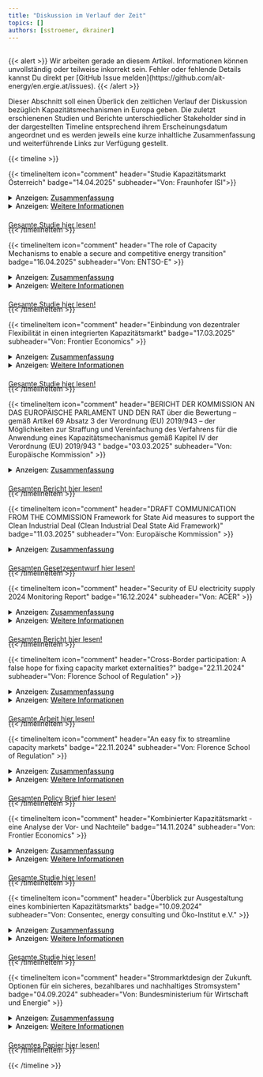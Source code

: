 ```yaml
---
title: "Diskussion im Verlauf der Zeit"
topics: [] 
authors: [sstroemer, dkrainer]
---
```


<br>
{{< alert >}}
Wir arbeiten gerade an diesem Artikel. Informationen können unvollständig oder teilweise inkorrekt sein. Fehler oder fehlende Details kannst Du direkt per [GitHub Issue melden](https://github.com/ait-energy/en.ergie.at/issues).
{{< /alert >}}
<br>

Dieser Abschnitt soll einen Überlick den zeitlichen Verlauf der Diskussion bezüglich Kapazitätsmechanismen in Europa geben. Die zuletzt erschienenen Studien
und Berichte unterschiedlicher Stakeholder sind in der dargestellten Timeline entsprechend ihrem Erscheinungsdatum angeordnet und es werden jeweils eine kurze inhaltliche Zusammenfassung und weiterführende Links zur Verfügung gestellt. 

<!-- ===================================== Studie Kapazitätsmarkt Österrreich =================================================================== -->
{{< timeline >}}

{{< timelineItem icon="comment" header="Studie Kapazitätsmarkt Österreich" badge="14.04.2025" subheader="Von: Fraunhofer ISI">}}

<div style="margin-bottom: -1.5em;">
  <details>
    <summary><span style="cursor: pointer; font-weight: 500;">Anzeigen: <u>Zusammenfassung</u></span></summary>
    <blockquote>
    Die Studie analysiert die Notwendigkeit und Ausgestaltung eines Kapazitätsmechanismus für den österreichischen Strommarkt. Die Autoren schlagen einen kombinierten Kapazitätsmarkt vor, der zentrale und dezentrale Elemente integriert, um Versorgungssicherheit und Investitionsanreize zu gewährleisten. 
    <blockquote>
  </details>

  <details>
    <summary><span style="cursor: pointer; font-weight: 500;">Anzeigen: <u>Weitere Informationen</u></span></summary>
    <ul>
      <li><a href="https://positionen.wienenergie.at/studien/kapazitaetsmarkt-studie/" target="_blank">Ein kombinierter Kapazitätsmarkt für Österreich</a></li>
      <li><a href="https://positionen.wienenergie.at/blog/nachbericht-11-energiewirtschaftliches-kolloquium/" target="_blank">Nachbericht zum 11. Energiewirtschaftlichen Kolloquium der Wien Energie</a></li>
    </ul>
  </details>

  <a href="https://positionen.wienenergie.at/wp-content/uploads/2025/05/Kapazitaetsmarkt-Oesterreich_Fraunhofer-ISI.pdf" class="bg-primary-100 dark:bg-primary-300 rounded-md font-semibold text-center text-neutral-800 dark:text-neutral-800" style="display: block; width: 100%; margin-top: 1.5em" target="_blank">Gesamte Studie hier lesen!</a>
</div>

{{< /timelineItem >}}

<!-- ===================================== ENTSOE Policy Paper on CM =================================================================== -->

{{< timelineItem icon="comment" header="The role of Capacity Mechanisms to enable a secure and competitive energy transition" badge="16.04.2025" subheader="Von: ENTSO-E" >}}

<div style="margin-bottom: -1.5em;">
  <details>
    <summary><span style="cursor: pointer; font-weight: 500;">Anzeigen: <u>Zusammenfassung</u></span></summary>
  <blockquote>
  Das ENTSO-E-Positionspapier diskutiert die Rolle von Kapazitätsmechanismen (KMs) in Europa. Kapazitätsmechanismen, die früher als temporäre Lösungen galten, werden nun als potenzielle strukturelle Bestandteile der Strommärkte betrachtet. Das Papier skizziert zentrale Gestaltungsprinzipien für effektive KMs. Es betont außerdem die Bedeutung grenzüberschreitender Teilnahme und Koordination der Übertragungsnetzbetreiber (TSOs). ENTSO-E formuliert Empfehlungen an politische Entscheidungstäger, um KMs mit übergeordneten Zielen wie Dekarbonisierung und Marktintegration in Einklang zu bringen.
  </blockquote>
</details>

<details>
    <summary><span style="cursor: pointer; font-weight: 500;">Anzeigen: <u>Weitere Informationen</u></span></summary>
    <ul>
     <li><a href="https://www.entsoe.eu/2025/04/16/entso-e-paper-on-the-role-of-capacity-mechanisms-to-enable-a-secure-and-competitive-energy-transition/" target="_blank">ENTSO-E Paper on the role of Capacity Mechanisms to enable a secure and competitive energy transition</a></li>
    </ul>
  </details>
   <a href="https://eepublicdownloads.blob.core.windows.net/public-cdn-container/clean-documents/Publications/Position%20papers%20and%20reports/2025/entso-e_pp_capacity_mechanisms_250415.pdf" class="bg-primary-100 dark:bg-primary-300 rounded-md font-semibold text-center text-neutral-800 dark:text-neutral-800" style="display: block; width: 100%; margin-top: 1.5em" target="_blank">Gesamte Studie hier lesen!</a>
</div>

{{< /timelineItem >}}

<!-- ===================================== Frontier Economics DR in CMs =================================================================== -->

{{< timelineItem icon="comment" header="Einbindung von dezentraler Flexibilität in einen integrierten Kapazitätsmarkt" badge="17.03.2025" subheader="Von: Frontier Economics" >}}
<div style="margin-bottom: -1.5em;">
  <details>
    <summary><span style="cursor: pointer; font-weight: 500;">Anzeigen: <u>Zusammenfassung</u></span></summary>
    <blockquote>
    Die Kurzstudie analysiert die Integration dezentraler Flexibilitäten wie Speicher und Lastmanagement in einen Integrierten Kapazitätsmarkt (IKM). Sie empfiehlt einen technologieoffenen Ansatz mit zentralen Ausschreibungen, um Investitionssicherheit zu gewährleisten und Flexibilitäten effizient einzubinden. Durch explizite Anreize in den Ausschreibungen sowie durch dynamische Umlagesysteme können dezentrale Flexibilitäten aktiviert werden. Internationale Erfahrungen zeigen, dass zentrale Märkte Flexibilität effektiv integrieren können, wenn geeignete Instrumente eingesetzt werden. 
    </blockquote>
  </details>
  <details>
  <summary><span style="cursor: pointer; font-weight: 500;">Anzeigen: <u>Weitere Informationen</u></span></summary>
  <ul>
    <li><a href="https://www.frontier-economics.com/de/de/nachrichten-einblicke/news/news-article-i21310-mittel-und-wege-zur-einbindung-von-dezentraler-flexibilitaet-in-einen-integrierten-kapazitaetsmarkt/#:~:text=In%20einer%20Studie%20f%C3%BCr%20den%20Bundesverband%20der%20Energie-,in%20einem%20integrierten%20Kapazit%C3%A4tsmarkt%20vielf%C3%A4ltig%20angereizt%20werden%20kann." target="_blank">Mittel und Wege zur Einbindung von dezentraler Flexibilität in einen integrierten Kapazitätsmarkt</a></li>
    <li><a href="https://www.bdew.de/service/publikationen/einbindung-dezentraler-flexibilitaet-in-einen-integrierten-kapazitaetsmarkt/" target="_blank">Einbindung dezentraler Flexibilität in einen integrierten Kapazitätsmarkt</a></li>
  </ul>
  </details>
<a href="https://www.frontier-economics.com/media/yhoparih/frontier-economics-kurzstudie-fuer-bdew-zu-flexibilitaet-im-ikm-2025-03-15-stc.pdf" class="bg-primary-100 dark:bg-primary-300 rounded-md font-semibold text-center text-neutral-800 dark:text-neutral-800" style="display: block; width: 100%; margin-top: 1.5em" target="_blank">Gesamte Studie hier lesen!</a>
</div>

{{< /timelineItem >}}

<!-- ===================================== European Comission Report on streamlining CMs =================================================================== -->

{{< timelineItem icon="comment" header="BERICHT DER KOMMISSION AN DAS EUROPÄISCHE PARLAMENT UND DEN RAT über die Bewertung – gemäß Artikel 69 Absatz 3 der Verordnung (EU) 2019/943 – der Möglichkeiten zur Straffung und Vereinfachung des Verfahrens für die Anwendung eines Kapazitätsmechanismus gemäß Kapitel IV der Verordnung (EU) 2019/943 " badge="03.03.2025" subheader="Von: Europäische Kommission" >}}

<div style="margin-bottom: -1.5em;">
  <details>
    <summary><span style="cursor: pointer; font-weight: 500;">Anzeigen: <u>Zusammenfassung</u></span></summary>
  <blockquote>
    Der Bericht beschreibt den Status der Implementierung der EU Rahmenbedingungen bezüglich Kapazitätsmechanismen und den daraus gewonnenen "main lessons learned". Außerdem schlägt die EU Kommission Prozesse für die Straffung und Simplifizierung des Genehmigungsverfahrens für Kapazitätsmechanismen vor.  
  </blockquote>
</details>

<a href="https://op.europa.eu/en/publication-detail/-/publication/10c8f42f-f9d5-11ef-b7db-01aa75ed71a1/language-de" class="bg-primary-100 dark:bg-primary-300 rounded-md font-semibold text-center text-neutral-800 dark:text-neutral-800" style="display: block; width: 100%; margin-top: 1.5em" target="_blank">Gesamten Bericht hier lesen!</a>
</div>

{{< /timelineItem >}}

<!-- ===================================== European Comission Draft Framework for State Aid measures =================================================================== -->

{{< timelineItem icon="comment" header="DRAFT COMMUNICATION FROM THE COMMISSION Framework for State Aid measures to support the Clean Industrial Deal (Clean Industrial Deal State Aid Framework)" badge="11.03.2025" subheader="Von: Europäische Kommission" >}}

<div style="margin-bottom: -1.5em;">
  <details>
    <summary><span style="cursor: pointer; font-weight: 500;">Anzeigen: <u>Zusammenfassung</u></span></summary>
  <blockquote>
  Anhang 1 dieses Gesetzesentwurfs beschreibt die maßgeblichen Kriterien für eine zügige Bewertung und Genehmigung der Anfragen von Mitgliedstaaten zu Kapazitätsmechanismen durch die Kommission. Im Rahmen des beschleunigten Genehmigungsverfahrens gelten zwei Kapazitätsmechanismen als zulässig: eine strategische Reserve und ein marktweites zentrales Käufermodell. 
  </blockquote>
</details>

<a href="https://competition-policy.ec.europa.eu/document/download/45b532ce-53fb-4907-975c-79edaa31a166_en?filename=2025_CISAF_draft_EC_communication.pdf" class="bg-primary-100 dark:bg-primary-300 rounded-md font-semibold text-center text-neutral-800 dark:text-neutral-800" style="display: block; width: 100%; margin-top: 1.5em" target="_blank">Gesamten Gesetzesentwurf hier lesen!</a>
</div>

{{< /timelineItem >}}

<!-- ===================================== ACER Security of Supply Monitoring Report 2024 =================================================================== -->

{{< timelineItem icon="comment" header="Security of EU electricity supply 2024 Monitoring Report" badge="16.12.2024" subheader="Von: ACER" >}}

<div style="margin-bottom: -1.5em;">
  <details>
    <summary><span style="cursor: pointer; font-weight: 500;">Anzeigen: <u>Zusammenfassung</u></span></summary>
  <blockquote>
  Der 2024 Monitoring Bericht zeigt auf, dass die Kosten für Kapazitätsmechanismen 2023 um 40% auf 7,4 Milliarden Euro angestiegen sind. Dabei entfallen 85% der Zahlungen für 2035 auf fossile Erzeuger, was die Dekarbonisierung behindern könnte. Weiters wird die Umsetzung des EU-Rahmens zur Versorgungssicherheit in den Mitgliedstaaten als uneinheitlich identifiziert. Insbesondere treten Unterschiede in der Berechnung der Angemessenheitsmetriken auf nationaler Ebene auf. Außerdem wurde der ERAA Bericht 2023 erstmals von ACER genehmigt, trotzdem ist noch weiterer Verbesserungsbedarf notwendig.
  </blockquote>
</details>

<details>
  <summary><span style="cursor: pointer; font-weight: 500;">Anzeigen: <u>Weitere Informationen</u></span></summary>
  <ul>
    <li><a href="https://www.acer.europa.eu/monitoring/MMR/security_EU_supply_2024" target="_blank">Security of EU electricity supply</a></li>
  </ul>
  </details>

<a href="https://www.acer.europa.eu/sites/default/files/documents/Publications/Security_of_EU_electricity_supply_2024.pdf" class="bg-primary-100 dark:bg-primary-300 rounded-md font-semibold text-center text-neutral-800 dark:text-neutral-800" style="display: block; width: 100%; margin-top: 1.5em" target="_blank">Gesamten Bericht hier lesen!</a>
</div>

{{< /timelineItem >}}

<!-- ===================================== Florence School of Regulation  Cross-Border participation =================================================================== -->

{{< timelineItem icon="comment" header="Cross-Border participation: A false hope for fixing capacity market externalities?" badge="22.11.2024" subheader="Von: Florence School of Regulation" >}}

<div style="margin-bottom: -1.5em;">
  <details>
    <summary><span style="cursor: pointer; font-weight: 500;">Anzeigen: <u>Zusammenfassung</u></span></summary>
  <blockquote>
In dieser Arbeit wird die Wirksamkeit von „expliziter“ und „impliziter“ grenzüberschreitender Teilnahme zur Begrenzung externer Effekte eines nationalen Kapazitätsmechanismus auf ein benachbartes System ohne eigenen Mechanismus untersucht. Die modellbasierten Analysen führen zu drei zentralen Ergebnissen: Erstens kann grenzüberschreitende Teilnahme die externen Auswirkungen auf Verbraucher, Erzeuger und Interkonnektoren im Nachbarsystem nicht vollständig kompensieren. Zweitens führen implizite und explizite grenzüberschreitende Teilnahme zu vergleichbaren Ergebnissen. Drittens können die grenzüberschreitenden Effekte nationaler Kapazitätsmärkte deren primäres Ziel – die Gewährleistung der Versorgungssicherheit – erheblich beeinträchtigen.

Auf Grundlage dieser Befunde ziehen die Autoren zwei zentrale Schlussfolgerungen: Mittelfristig sollte sich die Europäische Union von rein national ausgestalteten Kapazitätsmechanismen zu einem europäisch koordinierten Angemessenheitsmechanismus weiterentwickeln, um Versorgungssicherheit effizient zu gewährleisten und negative grenzüberschreitende Effekte zu vermeiden. Kurzfristig erscheint aufgrund der einfacheren Umsetzbarkeit und der vergleichbaren Wirksamkeit eine Umstellung von expliziter auf implizite grenzüberschreitende Teilnahme in Kapazitätsmechanismen sinnvoll.
  </blockquote>
</details>

<details>
  <summary><span style="cursor: pointer; font-weight: 500;">Anzeigen: <u>Weitere Informationen</u></span></summary>
  <ul>
    <li><a href="https://www.acer.europa.eu/monitoring/MMR/security_EU_supply_2024" target="_blank">Cross-border participation : a false hope for fixing capacity market externalities?</a></li>
  </ul>
  </details>

<a href="https://cadmus.eui.eu/server/api/core/bitstreams/59f5ad95-8002-50dc-b5c8-ee0b8b39396f/content" class="bg-primary-100 dark:bg-primary-300 rounded-md font-semibold text-center text-neutral-800 dark:text-neutral-800" style="display: block; width: 100%; margin-top: 1.5em" target="_blank">Gesamte Arbeit hier lesen!</a>
</div>

{{< /timelineItem >}}

<!-- ===================================== Florence School of Regulation: An easy fix to streamline capacity markets =================================================================== -->

{{< timelineItem icon="comment" header="An easy fix to streamline capacity markets" badge="22.11.2024" subheader="Von: Florence School of Regulation" >}}

<div style="margin-bottom: -1.5em;">
  <details>
    <summary><span style="cursor: pointer; font-weight: 500;">Anzeigen: <u>Zusammenfassung</u></span></summary>
  <blockquote>
Dieser Policy Brief untersucht die Verpflichtung in einem Kapazitätsmechanismus explizite grenzüberschreitende Teilnahme zu ermöglichen und stellt deren Wirksamkeit bei der Minderung grenzüberschreitender Effekte infrage. Die Autoren gehen der Frage nach, ob diese Anforderung durch implizite Teilnahme ersetzt werden kann – ein Ansatz, der einfacher umzusetzen ist und vergleichbare Vorteile bietet. Ihre Analyse zeigt, dass die explizite Teilnahme komplex, kostenintensiv und häufig ineffektiv ist. Kurzfristig empfiehlt der Policy Brief, implizite Teilnahme zuzulassen. Langfristig sprechen sich die Autoren für eine Harmonisierung der Kapazitätsmechanismen auf europäischer Ebene aus, um grenzüberschreitende Effekte zu vermeiden und die Ressourcenbeschaffung in einem integrierten Strommarkt besser zu koordinieren.
  </blockquote>
</details>

<details>
  <summary><span style="cursor: pointer; font-weight: 500;">Anzeigen: <u>Weitere Informationen</u></span></summary>
  <ul>
    <li><a href="https://fsr.eui.eu/publications/?handle=1814/77492" target="_blank">An easy fix to streamline capacity markets</a></li>
  </ul>
  </details>

<a href="https://cadmus.eui.eu/server/api/core/bitstreams/9e1f872a-4169-5f12-a1dd-abf08c0e3de3/content" class="bg-primary-100 dark:bg-primary-300 rounded-md font-semibold text-center text-neutral-800 dark:text-neutral-800" style="display: block; width: 100%; margin-top: 1.5em" target="_blank">Gesamten Policy Brief hier lesen!</a>
</div>

{{< /timelineItem >}}
<!-- ===================================== Frontier Kombinierter Kapazitätsmarkt =================================================================== -->

{{< timelineItem icon="comment" header="Kombinierter Kapazitätsmarkt - eine Analyse der Vor- und Nachteile" badge="14.11.2024" subheader="Von: Frontier Economics" >}}

<div style="margin-bottom: -1.5em;">
  <details>
   <summary><span style="cursor: pointer; font-weight: 500;">Anzeigen: <u>Zusammenfassung</u></span></summary>
    <blockquote>
      Die Studie bewertet kritisch den vom (deutschen) Bundesministerium für Wirtschaft und Klimaschutz vorgeschlagenen Kombinierten Kapazitätsmarkt (KKM). Sie kommt zu dem Schluss, dass die erwarteten Vorteile des KKM, insbesondere im Hinblick auf die Einbindung dezentraler Flexibilitätsoptionen, in der Praxis voraussichtlich nicht realisiert werden. Die Studie hebt erhebliche Komplexitäten und praktische Nachteile des KKM hervor und schlägt stattdessen zentralisierte, umfassende Ausschreibungen als wirksameren Ansatz zur Sicherstellung von Investitionen und zur effizienten Integration flexibler Ressourcen vor.
    </blockquote>
  </details>

<details>
  <summary><span style="cursor: pointer; font-weight: 500;">Anzeigen: <u>Weitere Informationen</u></span></summary>
  <ul>
    <li><a href="https://www.frontier-economics.com/de/de/nachrichten-einblicke/news/news-article-i21042-kombinierter-kapazitaetsmarkt-fuer-deutschlands-strommarkt-warum-das-keine-gute-idee-ist/" target="_blank">Kombinierter Kapazitätsmarkt für Deutschlands Strommarkt– Warum das keine gute Idee ist</a></li>
  </ul>
</details>
<a href="https://www.frontier-economics.com/media/hqiiv3hf/frontier-economcis-kurzstudie-zum-kombinierten-kapazitaetsmarkt-14-11-2024-stc.pdf" class="bg-primary-100 dark:bg-primary-300 rounded-md font-semibold text-center text-neutral-800 dark:text-neutral-800" style="display: block; width: 100%; margin-top: 1.5em" target="_blank">Gesamte Studie hier lesen!</a>
</div>

{{< /timelineItem >}}

<!-- ===================================== Consentec Kombinierter Kapazitätsmarkt =================================================================== -->

{{< timelineItem icon="comment" header="Überblick zur Ausgestaltung eines kombinierten Kapazitätsmarkts" badge="10.09.2024" subheader="Von: Consentec, energy consulting und Öko-Institut e.V." >}}

<div style="margin-bottom: -1.5em;">
  <details>
   <summary><span style="cursor: pointer; font-weight: 500;">Anzeigen: <u>Zusammenfassung</u></span></summary>
    <blockquote>
      Die deutsche Bundesregierung plant die Einführung eines technologieneutralen Kapazitätsmechanismus, der ab 2028 in Betrieb gehen soll. Im Zentrum der aktuellen Diskussion steht die Auswahl eines geeigneten Modells. Diese Studie präsentiert den „Kombinierten Kapazitätsmarkt (KKM)“ als vielversprechenden Ansatz. Dieses Konzept vereint zentrale und dezentrale Marktelemente und kann – bei entsprechender Ausgestaltung – die jeweiligen Vorteile beider Systeme nutzen, während es deren Nachteile reduziert. Der KKM verspricht eine effektive Integration dezentraler Flexibilitätsoptionen sowie eine effiziente Nutzung von lokalem Wissen über die Entwicklung der Nachfrage. Gleichzeitig bietet er Investitionssicherheit für neue Kapazitäten und kann so einen stabilen Beitrag zur Versorgungssicherheit leisten.
    </blockquote>
  </details>

<details>
  <summary><span style="cursor: pointer; font-weight: 500;">Anzeigen: <u>Weitere Informationen</u></span></summary>
   <ul>
    <li><a href="https://consentec.de/beitrag/inputpapier-kombinierter-kapazitaetsmarkt-kkm-veroeffentlicht/" target="_blank">Inputpapier Kombinierter Kapazitätsmarkt (KKM) veröffentlicht</a></li>
  </ul>
  <ul>
    <li><a href="https://www.oeko.de/publikation/ueberblick-zur-ausgestaltung-eines-kombinierten-kapazitaetsmarkts/" target="_blank">Überblick zur Ausgestaltung eines kombinierten Kapazitätsmarkts</a></li>
  </ul>
  <ul>
    <li><a href="https://www.r2b-energy.com/inputpapier-zum-kombinierten-kapazitaetsmarkt-veroeffentlicht/" target="_blank">Inputpapier zum kombinierten Kapazitätsmarkt veröffentlicht</a></li>
  </ul>
  <ul>
    <li><a href="https://www.frontier-economics.com/de/de/nachrichten-einblicke/news/news-article-i20884-kombinierter-kapazitaetsmarkt-eine-gute-idee/" target="_blank">Kombinierter Kapazitätsmarkt – Eine gute Idee?</a></li>
  </ul>
    <ul>
    <li><a href="https://www.energate-messenger.de/news/246559/wie-der-kapazitaetsmarkt-der-zukunft-aussehen-koennte" target="_blank">Wie der Kapazitätsmarkt der Zukunft aussehen könnte</a></li>
  </ul>
</details>
<a href="https://www.bmwk.de/Redaktion/DE/Downloads/klimaschutz/ag3-inputpapier-kombinierter-kapazitaetsmarkt-kkm.pdf?__blob=publicationFile&v=6" class="bg-primary-100 dark:bg-primary-300 rounded-md font-semibold text-center text-neutral-800 dark:text-neutral-800" style="display: block; width: 100%; margin-top: 1.5em" target="_blank">Gesamte Studie hier lesen!</a>
</div>

{{< /timelineItem >}}

<!-- ===================================== BMWK Strommarktdesign der Zukunft =================================================================== -->

{{< timelineItem icon="comment" header="Strommarktdesign der Zukunft. Optionen für ein sicheres, bezahlbares und nachhaltiges Stromsystem" badge="04.09.2024" subheader="Von: Bundesministerium für Wirtschaft und Energie" >}}

<div style="margin-bottom: -1.5em;">
  <details>
   <summary><span style="cursor: pointer; font-weight: 500;">Anzeigen: <u>Zusammenfassung</u></span></summary>
    <blockquote>
      In dem Papier Strommarktdesign der Zukunft stellt die deutsche Bundesregierung verschiedene Optionen für ein sicheres, bezahlbares und nachhaltiges Marktdesign vor und stellt diese zur Diskussion. Zur Sicherstellung der Finanzierung steuerbarer Kapazitäten werden vier Optionen diskutiert: Kapazitätsabsicherungsmechanismus durch Spitzenpreishedging, Dezentraler Kapazitätsmarkt, Zentraler Kapazitätsmarkt, Kombinierter Kapazitätsmarkt. Aus Sicht des BMWK wird zum Zeitpunkt der Veröffentlichung der Kombinierte Kapazitätsmarkt als die kosteneffizienteste Option bewertet, um die Versorgungssicherheit langfristig zu gewährleisten. 
    </blockquote>
  </details>

<details>
  <summary><span style="cursor: pointer; font-weight: 500;">Anzeigen: <u>Weitere Informationen</u></span></summary>
   <ul>
    <li><a href="https://www.bdew.de/presse/presseinformationen/kapazitaetsmarkt-muss-nun-zuegig-in-die-ausgestaltung-gehen/" target="_blank">Kapazitätsmarkt muss nun zügig in die Ausgestaltung gehen</a></li>
  </ul>
  <ul>
    <li><a href="https://www.bmwk.de/Redaktion/DE/Pressemitteilungen/2024/07/20240705-klimaneutrale-stromerzeugung-kraftwerkssicherheitsgesetz.html" target="_blank">Auf dem Weg zur klimaneutralen Stromerzeugung: Grünes Licht für Kraftwerkssicherheitsgesetz</a></li>
  </ul>
</details>
<a href="https://www.bmwk.de/Redaktion/DE/Publikationen/Energie/20240801-strommarktdesign-der-zukunft.pdf?__blob=publicationFile&v=18" class="bg-primary-100 dark:bg-primary-300 rounded-md font-semibold text-center text-neutral-800 dark:text-neutral-800" style="display: block; width: 100%; margin-top: 1.5em" target="_blank">Gesamtes Papier hier lesen!</a>
</div>

{{< /timelineItem >}}

{{< /timeline >}}